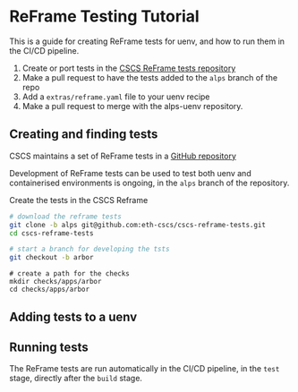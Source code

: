 # ReFrame Testing Tutorial

This is a guide for creating ReFrame tests for uenv, and how to run them in the CI/CD pipeline.

1. Create or port tests in the [CSCS ReFrame tests repository](alps-uenv-repo)
2. Make a pull request to have the tests added to the `alps` branch of the repo
3. Add a `extras/reframe.yaml` file to your uenv recipe
4. Make a pull request to merge with the alps-uenv repository.

## Creating and finding tests

CSCS maintains a set of ReFrame tests in a [GitHub repository](alps-uenv-repo)

Development of ReFrame tests can be used to test both uenv and containerised environments is ongoing, in the `alps` branch of the repository.

Create the tests in the CSCS Reframe 

```bash
# download the reframe tests 
git clone -b alps git@github.com:eth-cscs/cscs-reframe-tests.git
cd cscs-reframe-tests

# start a branch for developing the tsts
git checkout -b arbor
```

```
# create a path for the checks
mkdir checks/apps/arbor
cd checks/apps/arbor
```

## Adding tests to a uenv

## Running tests

The ReFrame tests are run automatically in the CI/CD pipeline, in the `test` stage, directly after the `build` stage.



[alps-uenv-repo]: https://github.com/eth-cscs/alps-uenv
[cscs-reframe-repo]: https://github.com/eth-cscs/cscs-reframe-tests
